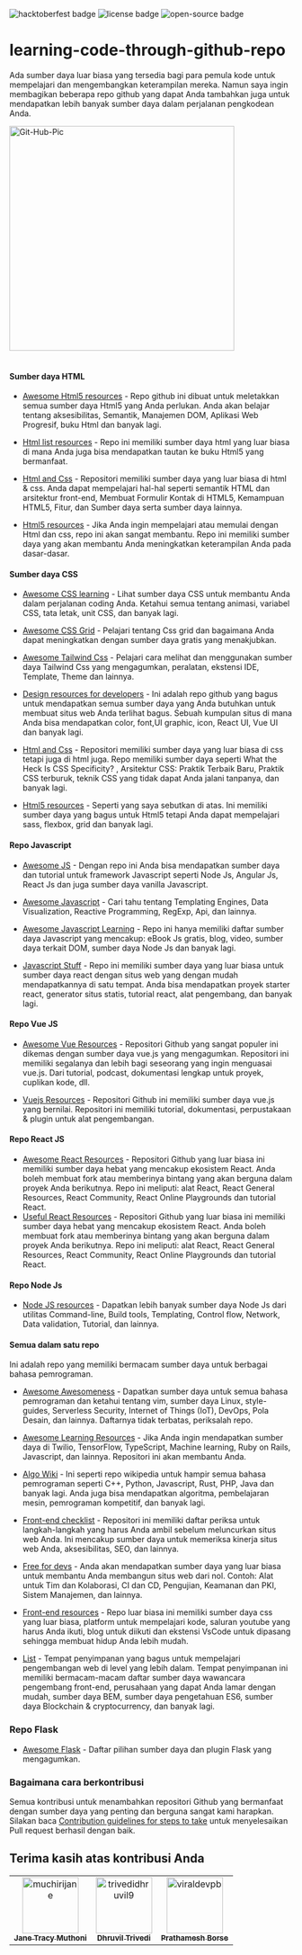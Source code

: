 ![hacktoberfest badge](https://img.shields.io/badge/%F0%9F%94%A5-hacktoberfest-blue) ![license badge](https://img.shields.io/badge/%E2%9C%94%20license-MIT-green) ![open-source badge](https://img.shields.io/badge/%F0%9F%90%B1%E2%80%8D%F0%9F%92%BB-Open--Source-orange)

# learning-code-through-github-repo

Ada sumber daya luar biasa yang tersedia bagi para pemula kode untuk mempelajari dan mengembangkan keterampilan mereka. Namun saya ingin membagikan beberapa repo github yang dapat Anda tambahkan juga untuk mendapatkan lebih banyak sumber daya dalam perjalanan pengkodean Anda.

<img src="https://i.ibb.co/kS3pSW9/Git-Hub-Pic.png" alt="Git-Hub-Pic" border="0" height = "400px">
<br>
<br>

#### Sumber daya HTML

- [Awesome Html5 resources](https://github.com/diegocard/awesome-html5) - Repo github ini dibuat untuk meletakkan semua sumber daya Html5 yang Anda perlukan. Anda akan belajar tentang aksesibilitas, Semantik, Manajemen DOM, Aplikasi Web Progresif, buku Html dan banyak lagi.

- [Html list resources](https://github.com/gloparco/Master-List-of-HTML5-JS-CSS-Resources/blob/master/html.md) - Repo ini memiliki sumber daya html yang luar biasa di mana Anda juga bisa mendapatkan tautan ke buku Html5 yang bermanfaat.

- [Html and Css](https://github.com/zuzuleinen/html-and-css) - Repositori memiliki sumber daya yang luar biasa di html & css. Anda dapat mempelajari hal-hal seperti semantik HTML dan arsitektur front-end, Membuat Formulir Kontak di HTML5, Kemampuan HTML5, Fitur, dan Sumber daya serta sumber daya lainnya.

- [Html5 resources](https://github.com/SirPepe/HTML5Resources) - Jika Anda ingin mempelajari atau memulai dengan Html dan css, repo ini akan sangat membantu. Repo ini memiliki sumber daya yang akan membantu Anda meningkatkan keterampilan Anda pada dasar-dasar.

#### Sumber daya CSS

- [Awesome CSS learning](https://github.com/micromata/awesome-css-learning) - Lihat sumber daya CSS untuk membantu Anda dalam perjalanan coding Anda. Ketahui semua tentang animasi, variabel CSS, tata letak, unit CSS, dan banyak lagi.

- [Awesome CSS Grid](https://github.com/valentinogagliardi/awesome-css-grid) - Pelajari tentang Css grid dan bagaimana Anda dapat meningkatkan dengan sumber daya gratis yang menakjubkan.

- [Awesome Tailwind Css](https://github.com/aniftyco/awesome-tailwindcss) - Pelajari cara melihat dan menggunakan sumber daya Tailwind Css yang mengagumkan, peralatan, ekstensi IDE, Template, Theme dan lainnya.

- [Design resources for developers](https://github.com/bradtraversy/design-resources-for-developers) - Ini adalah repo github yang bagus untuk mendapatkan semua sumber daya yang Anda butuhkan untuk membuat situs web Anda terlihat bagus. Sebuah kumpulan situs di mana Anda bisa mendapatkan color, font,UI graphic, icon, React UI, Vue UI dan banyak lagi.

- [Html and Css](https://github.com/zuzuleinen/html-and-css) - Repositori memiliki sumber daya yang luar biasa di css tetapi juga di html juga. Repo memiliki sumber daya seperti What the Heck Is CSS Specificity? , Arsitektur CSS: Praktik Terbaik Baru, Praktik CSS terburuk, teknik CSS yang tidak dapat Anda jalani tanpanya, dan banyak lagi.

- [Html5 resources](https://github.com/SirPepe/HTML5Resources) - Seperti yang saya sebutkan di atas. Ini memiliki sumber daya yang bagus untuk Html5 tetapi Anda dapat mempelajari sass, flexbox, grid dan banyak lagi.

#### Repo Javascript

- [Awesome JS](https://github.com/serhiisol/awesome-js) - Dengan repo ini Anda bisa mendapatkan sumber daya dan tutorial untuk framework Javascript seperti Node Js, Angular Js, React Js dan juga sumber daya vanilla Javascript.

- [Awesome Javascript](https://github.com/sorrycc/awesome-javascript) - Cari tahu tentang Templating Engines, Data Visualization, Reactive Programming, RegExp, Api, dan lainnya.

- [Awesome Javascript Learning](https://github.com/micromata/awesome-javascript-learning) - Repo ini hanya memiliki daftar sumber daya Javascript yang mencakup: eBook Js gratis, blog, video, sumber daya terkait DOM, sumber daya Node Js dan banyak lagi.

- [Javascript Stuff](https://github.com/ahfarmer/javascriptstuff-db) - Repo ini memiliki sumber daya yang luar biasa untuk sumber daya react dengan situs web yang dengan mudah mendapatkannya di satu tempat. Anda bisa mendapatkan proyek starter react, generator situs statis, tutorial react, alat pengembang, dan banyak lagi.

#### Repo Vue JS

- [Awesome Vue Resources](https://github.com/vuejs/awesome-vue) - Repositori Github yang sangat populer ini dikemas dengan sumber daya vue.js yang mengagumkan. Repositori ini memiliki segalanya dan lebih bagi seseorang yang ingin menguasai vue.js. Dari tutorial, podcast, dokumentasi lengkap untuk proyek, cuplikan kode, dll.

- [Vuejs Resources](https://github.com/gliterd/vuejs-resources) - Repositori Github ini memiliki sumber daya vue.js yang bernilai. Repositori ini memiliki tutorial, dokumentasi, perpustakaan & plugin untuk alat pengembangan.

#### Repo React JS

- [Awesome React Resources](https://github.com/brillout/awesome-react-components) - Repositori Github yang luar biasa ini memiliki sumber daya hebat yang mencakup ekosistem React. Anda boleh membuat fork atau memberinya bintang yang akan berguna dalam proyek Anda berikutnya. Repo ini meliputi: alat React, React General Resources, React Community, React Online Playgrounds dan tutorial React.
- [Useful React Resources]() - Repositori Github yang luar biasa ini memiliki sumber daya hebat yang mencakup ekosistem React. Anda boleh membuat fork atau memberinya bintang yang akan berguna dalam proyek Anda berikutnya. Repo ini meliputi: alat React, React General Resources, React Community, React Online Playgrounds dan tutorial React.

#### Repo Node Js

- [Node JS resources](https://github.com/sindresorhus/awesome-nodejs) - Dapatkan lebih banyak sumber daya Node Js dari utilitas Command-line, Build tools, Templating, Control flow, Network, Data validation, Tutorial, dan lainnya.

#### Semua dalam satu repo

Ini adalah repo yang memiliki bermacam sumber daya untuk berbagai bahasa pemrograman.

- [Awesome Awesomeness](https://github.com/bayandin/awesome-awesomeness) - Dapatkan sumber daya untuk semua bahasa pemrograman dan ketahui tentang vim, sumber daya Linux, style-guides, Serverless Security, Internet of Things (IoT), DevOps, Pola Desain, dan lainnya. Daftarnya tidak terbatas, periksalah repo.

- [Awesome Learning Resources](https://github.com/lauragift21/awesome-learning-resources) - Jika Anda ingin mendapatkan sumber daya di Twilio, TensorFlow, TypeScript, Machine learning, Ruby on Rails, Javascript, dan lainnya. Repositori ini akan membantu Anda.

- [Algo Wiki](https://github.com/vicky002/AlgoWiki) - Ini seperti repo wikipedia untuk hampir semua bahasa pemrograman seperti C++, Python, Javascript, Rust, PHP, Java dan banyak lagi. Anda juga bisa mendapatkan algoritma, pembelajaran mesin, pemrograman kompetitif, dan banyak lagi.

- [Front-end checklist](https://github.com/thedaviddias/Front-End-Checklist) - Repositori ini memiliki daftar periksa untuk langkah-langkah yang harus Anda ambil sebelum meluncurkan situs web Anda. Ini mencakup sumber daya untuk memeriksa kinerja situs web Anda, aksesibilitas, SEO, dan lainnya.

- [Free for devs](https://github.com/ripienaar/free-for-dev) - Anda akan mendapatkan sumber daya yang luar biasa untuk membantu Anda membangun situs web dari nol. Contoh: Alat untuk Tim dan Kolaborasi, CI dan CD, Pengujian, Keamanan dan PKI, Sistem Manajemen, dan lainnya.

- [Front-end resources](https://github.com/RitikPatni/Front-End-Web-Development-Resources#table-of-contents) - Repo luar biasa ini memiliki sumber daya css yang luar biasa, platform untuk mempelajari kode, saluran youtube yang harus Anda ikuti, blog untuk diikuti dan ekstensi VsCode untuk dipasang sehingga membuat hidup Anda lebih mudah.

- [List](https://github.com/jnv/lists) - Tempat penyimpanan yang bagus untuk mempelajari pengembangan web di level yang lebih dalam. Tempat penyimpanan ini memiliki bermacam-macam daftar sumber daya wawancara pengembang front-end, perusahaan yang dapat Anda lamar dengan mudah, sumber daya BEM, sumber daya pengetahuan ES6, sumber daya Blockchain & cryptocurrency, dan banyak lagi.

### Repo Flask

- [Awesome Flask](https://github.com/humiaozuzu/awesome-flask) -  Daftar pilihan sumber daya dan plugin Flask yang mengagumkan.

### Bagaimana cara berkontribusi

Semua kontribusi untuk menambahkan repositori Github yang bermanfaat dengan sumber daya yang penting dan berguna sangat kami harapkan. Silakan baca [Contribution guidelines for steps to take](https://github.com/muchirijane/learning-code-through-github-repos/blob/main/CONTRIBUTING.md) untuk menyelesaikan Pull request berhasil dengan baik.

## Terima kasih atas kontribusi Anda

<!-- readme: contributors -start --> 
<table>
<tr>
    <td align="center">
        <a href="https://github.com/muchirijane">
            <img src="https://avatars3.githubusercontent.com/u/54930887?v=4" width="100;" alt="muchirijane"/>
            <br />
            <sub><b>Jane Tracy Muthoni</b></sub>
        </a>
    </td>
    <td align="center">
        <a href="https://github.com/trivedidhruvil9">
            <img src="https://avatars0.githubusercontent.com/u/56179904?v=4" width="100;" alt="trivedidhruvil9"/>
            <br />
            <sub><b>Dhruvil Trivedi</b></sub>
        </a>
    </td>
    <td align="center">
        <a href="https://github.com/viraldevpb">
            <img src="https://avatars3.githubusercontent.com/u/66899360?v=4" width="100;" alt="viraldevpb"/>
            <br />
            <sub><b>Prathamesh Borse</b></sub>
        </a>
    </td></tr>
</table>
<!-- readme: contributors -end -->
